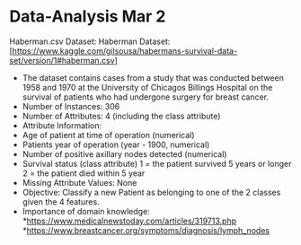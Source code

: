 # Data-Analysis  Mar 2
Haberman.csv
Dataset: Haberman Dataset: [https://www.kaggle.com/gilsousa/habermans-survival-data-set/version/1#haberman.csv]
* The dataset contains cases from a study that was conducted between 1958 and 1970 at the University of Chicagos Billings Hospital on the survival of patients who had undergone surgery for breast cancer.
* Number of Instances: 306
* Number of Attributes: 4 (including the class attribute)
* Attribute Information:
* Age of patient at time of operation (numerical)
* Patients year of operation (year - 1900, numerical)
* Number of positive axillary nodes detected (numerical)
* Survival status (class attribute) 1 = the patient survived 5 years or longer 2 = the patient died within 5 year
* Missing Attribute Values: None
* Objective: Classify a new Patient as belonging to one of the 2 classes given the 4 features.
* Importance of domain knowledge: 
                            *https://www.medicalnewstoday.com/articles/319713.php
                            *https://www.breastcancer.org/symptoms/diagnosis/lymph_nodes  

